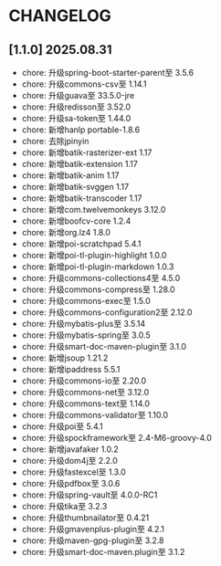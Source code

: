 # CHANGELOG

## [1.1.0] 2025.08.31

- chore: 升级spring-boot-starter-parent至 3.5.6
- chore: 升级commons-csv至 1.14.1
- chore: 升级guava至 33.5.0-jre
- chore: 升级redisson至 3.52.0
- chore: 升级sa-token至 1.44.0
- chore: 新增hanlp portable-1.8.6
- chore: 去除jpinyin
- chore: 新增batik-rasterizer-ext 1.17
- chore: 新增batik-extension 1.17
- chore: 新增batik-anim 1.17
- chore: 新增batik-svggen 1.17
- chore: 新增batik-transcoder 1.17
- chore: 新增com.twelvemonkeys 3.12.0
- chore: 新增boofcv-core 1.2.4
- chore: 新增org.lz4 1.8.0
- chore: 新增poi-scratchpad 5.4.1
- chore: 新增poi-tl-plugin-highlight 1.0.0
- chore: 新增poi-tl-plugin-markdown 1.0.3
- chore: 升级commons-collections4至 4.5.0
- chore: 升级commons-compress至 1.28.0
- chore: 升级commons-exec至 1.5.0
- chore: 升级commons-configuration2至 2.12.0
- chore: 升级mybatis-plus至 3.5.14
- chore: 升级mybatis-spring至 3.0.5
- chore: 升级smart-doc-maven-plugin至 3.1.0
- chore: 新增jsoup 1.21.2
- chore: 新增ipaddress 5.5.1
- chore: 升级commons-io至 2.20.0
- chore: 升级commons-net至 3.12.0
- chore: 升级commons-text至 1.14.0
- chore: 升级commons-validator至 1.10.0
- chore: 升级poi至 5.4.1
- chore: 升级spockframework至 2.4-M6-groovy-4.0
- chore: 新增javafaker 1.0.2
- chore: 升级dom4j至 2.2.0
- chore: 升级fastexcel至 1.3.0
- chore: 升级pdfbox至 3.0.6
- chore: 升级spring-vault至 4.0.0-RC1
- chore: 升级tika至 3.2.3
- chore: 升级thumbnailator至 0.4.21
- chore: 升级gmavenplus-plugin至 4.2.1
- chore: 升级maven-gpg-plugin至 3.2.8
- chore: 升级smart-doc-maven.plugin至 3.1.2